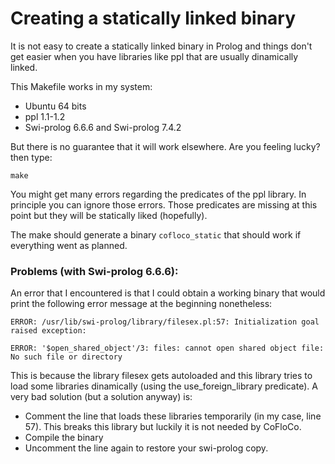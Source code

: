 Creating a statically linked binary
==================================

It is not easy to create a statically linked binary in Prolog and things don't get easier when you have libraries like ppl that are usually dinamically linked.

This Makefile works in my system:
 * Ubuntu 64 bits
 * ppl 1.1-1.2
 * Swi-prolog 6.6.6 and Swi-prolog 7.4.2
 
But there is no guarantee that it will work elsewhere.
Are you feeling lucky? then type:
  
  `make`
  
You might get many errors regarding the predicates of the ppl library. In principle you can ignore those errors. Those predicates are missing at this point but they will be statically liked (hopefully).

The make should generate a binary `cofloco_static` that should work if everything went as planned.

### Problems (with Swi-prolog 6.6.6):


An error that I encountered is that I could obtain a working binary that would print the following error message at the beginning nonetheless:

`ERROR: /usr/lib/swi-prolog/library/filesex.pl:57: Initialization goal raised exception:`

`ERROR: '$open_shared_object'/3: files: cannot open shared object file: No such file or directory`

This is because the library filesex gets autoloaded and this library tries to load some libraries dinamically (using the use_foreign_library predicate).
A very bad solution (but a solution anyway) is:
 * Comment the line that loads these libraries temporarily (in my case, line 57).
   This breaks this library but luckily it is not needed by CoFloCo.
 * Compile the binary 
 * Uncomment the line again to restore your swi-prolog copy.


